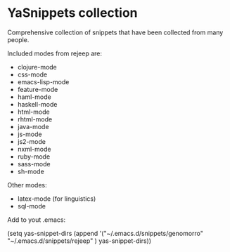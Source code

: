 # YaSnippets collection

Comprehensive collection of snippets that have been collected from
many people.

Included modes from rejeep are:

* clojure-mode
* css-mode
* emacs-lisp-mode
* feature-mode
* haml-mode
* haskell-mode
* html-mode
* rhtml-mode
* java-mode
* js-mode
* js2-mode
* nxml-mode
* ruby-mode
* sass-mode
* sh-mode

Other modes:

* latex-mode (for linguistics)
* sql-mode

Add to yout .emacs: 

(setq yas-snippet-dirs
      (append '("~/.emacs.d/snippets/genomorro"
		"~/.emacs.d/snippets/rejeep"
		) yas-snippet-dirs))
